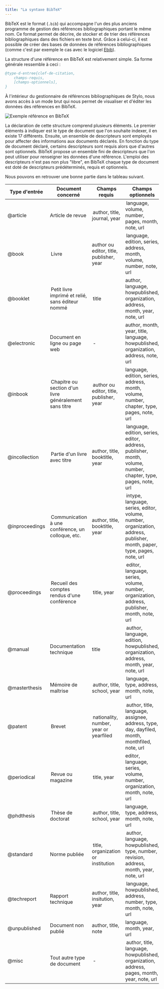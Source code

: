 ```yaml
---
title: "La syntaxe BibTeX"
---
```


BibTeX est le format (`.bib`) qui accompagne l'un des plus anciens programme de gestion des références bibliographiques portant le même nom.
Ce format permet de décrire, de stocker et de trier des références bibliographiques dans des fichiers en texte brut.
Grâce à celui-ci, il est possible de créer des bases de données de références bibliographiques (comme c'est par exemple le cas avec le logiciel [Ebib](https://joostkremers.github.io/ebib/)).

La structure d'une référence en BibTeX est relativement simple.
Sa forme générale ressemble à ceci : 

```bib
@type-d-entree{clef-de-citation,
    champs-requis,
    [champs-optionnels],
}
```

À l'intérieur du gestionnaire de références bibliographiques de Stylo, nous avons accès à un mode brut qui nous permet de visualiser et d'éditer les données des références en BibTeX.

![Exemple référence en BibTeX](/uploads/images/BibliographieRawBibTeX-V2.png)

La déclaration de cette structure comprend plusieurs éléments. 
Le premier éléments à indiquer est le type de document que l'on souhaite indexer, il en existe 17 différents.
Ensuite, un ensemble de descripteurs sont employés pour affecter des informations aux documents déclarés.
En fonction du type de document déclaré, certains descripteurs sont requis alors que d'autres sont optionnels.
BibTeX propose un ensemble fini de descripteurs que l'on peut utiliser pour renseigner les données d'une référence.
L'emploi des descripteurs n'est pas non plus "libre", en BibTeX chaque type de document est doté de descripteurs prédéterminés, requis et optionnels.

Nous pouvons en retrouver une bonne partie dans le tableau suivant.

Type d'entrée | Document concerné | Champs requis | Champs optionnels
--|--|--|--
@article | Article de revue | author, title, journal, year | language, volume, number, pages, month, note, url
@book | Livre | author ou editor, title, publisher, year | language, edition, series, address, month, volume, number, note, url
@booklet | Petit livre imprimé et relié, sans éditeur nommé | title | author, language, howpublished, organization, address, month, year, note, url
@electronic | Document en ligne ou page web | - | author, month, year, title, language, howpublished, organization, address, note, url
@inbook | Chapitre ou section d'un livre généralement sans titre | author ou editor, title, publisher, year | language, edition, series, address, month, volume, number, chapter, type, pages, note, url
@incollection | Partie d'un livre avec titre | author, title, booktitle, year | language, edition, series, editor, address, publisher, month, volume, number, chapter, type, pages, note, url
@inproceedings | Communication à une conférence, un colloque, etc. | author, title, booktitle, year | intype, language, series, editor, volume, number, organization, address, publisher, month, paper, type, pages, note, url
@proceedings | Recueil des comptes rendus d'une conférence | title, year | editor, language, series, volume, number, organization, address, publisher, month, note, url
@manual | Documentation technique | title | author, language, edition, howpublished, organization, address, month, year, note, url
@masterthesis | Mémoire de maîtrise | author, title, school, year | language, type, address, month, note, url
@patent | Brevet | nationality, number, year or yearfiled | author, title, language, assignee, address, type, day, dayfiled, month, monthfiled, note, url
@periodical | Revue ou magazine | title, year | editor, language, series, volume, number, organization, month, note, url
@phdthesis | Thèse de doctorat | author, title, school, year | language, type, address, month, note, url
@standard | Norme publiée | title, organization or institution | author, language, howpublished, type, number, revision, address, month, year, note, url
@techreport | Rapport technique | author, title, insitution, year | language, howpublished, address, number, type, month, note, url
@unpublished | Document non publié | author, title, note | language, month, year, url
@misc | Tout autre type de document | - | author, title, language, howpublished, organization, address, pages, month, year, note, url
